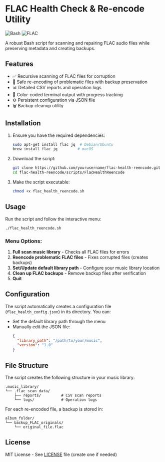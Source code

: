 # FLAC Health Check & Re-encode Utility

![Bash](https://img.shields.io/badge/Shell_Script-4EAA25?style=for-the-badge&logo=gnu-bash&logoColor=white)
![FLAC](https://img.shields.io/badge/FLAC-000000?style=for-the-badge&logo=flac&logoColor=white)

A robust Bash script for scanning and repairing FLAC audio files while preserving metadata and creating backups.

## Features

- ✅ Recursive scanning of FLAC files for corruption
- 🔄 Safe re-encoding of problematic files with backup preservation
- 📊 Detailed CSV reports and operation logs
- 🎨 Color-coded terminal output with progress tracking
- ⚙️ Persistent configuration via JSON file
- 🗑️ Backup cleanup utility

## Installation

1. Ensure you have the required dependencies:
   ```bash
   sudo apt-get install flac jq  # Debian/Ubuntu
   brew install flac jq         # macOS
   ```

2. Download the script:
   ```bash
   git clone https://github.com/yourusername/flac-health-reencode.git
   cd flac-health-reencode/scripts/FlacHealthReencode
   ```

3. Make the script executable:
   ```bash
   chmod +x flac_health_reencode.sh
   ```

## Usage

Run the script and follow the interactive menu:
```bash
./flac_health_reencode.sh
```

### Menu Options:
1. **Full scan music library** - Checks all FLAC files for errors
2. **Reencode problematic FLAC files** - Fixes corrupted files (creates backups)
3. **Set/Update default library path** - Configure your music library location
4. **Clean up FLAC backups** - Remove backup files after verification
5. **Quit**

## Configuration

The script automatically creates a configuration file (`flac_health_config.json`) in its directory. You can:
- Set the default library path through the menu
- Manually edit the JSON file:
  ```json
  {
    "library_path": "/path/to/your/music",
    "version": "1.0"
  }
  ```

## File Structure

The script creates the following structure in your music library:
```
.music_library/
└── .flac_scan_data/
    ├── reports/         # CSV scan reports
    └── logs/            # Operation logs
```

For each re-encoded file, a backup is stored in:
```
album_folder/
└── backup_FLAC_originals/
    └── original_file.flac
```

## License

MIT License - See [LICENSE](LICENSE) file (create one if needed)
